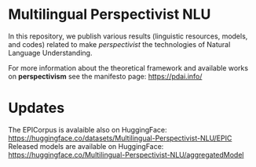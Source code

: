 # Multilingual Perspectivist NLU

In this repository, we publish various results (linguistic resources, models, and codes) related to make _perspectivist_ the technologies of Natural Language Understanding.

For more information about the theoretical framework and available works on **perspectivism** see the manifesto page: https://pdai.info/ 

# Updates
The EPICorpus is avalaible also on HuggingFace: https://huggingface.co/datasets/Multilingual-Perspectivist-NLU/EPIC 
Released models are available on HuggingFace: https://huggingface.co/Multilingual-Perspectivist-NLU/aggregatedModel 
